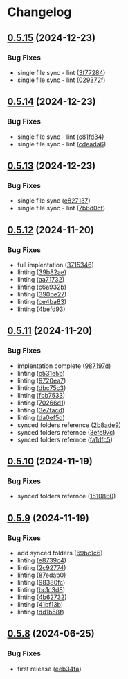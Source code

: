 # Changelog

## [0.5.15](https://github.com/STARTcloud/vagrant-scp-sync/compare/v0.5.14...v0.5.15) (2024-12-23)


### Bug Fixes

* single file sync - lint ([3f77284](https://github.com/STARTcloud/vagrant-scp-sync/commit/3f772846fee7d2a42b7ffa6cfcc4bf4547e09466))
* single file sync - lint ([029372f](https://github.com/STARTcloud/vagrant-scp-sync/commit/029372fbb906281ee70d0bcae800f71b73f88f73))

## [0.5.14](https://github.com/STARTcloud/vagrant-scp-sync/compare/v0.5.13...v0.5.14) (2024-12-23)


### Bug Fixes

* single file sync - lint ([c81fd34](https://github.com/STARTcloud/vagrant-scp-sync/commit/c81fd346a8ac76dba78244c18c0a7779baadbcf1))
* single file sync - lint ([cdeada6](https://github.com/STARTcloud/vagrant-scp-sync/commit/cdeada62478832d464b4baf73cc5c87eea58901c))

## [0.5.13](https://github.com/STARTcloud/vagrant-scp-sync/compare/v0.5.12...v0.5.13) (2024-12-23)


### Bug Fixes

* single file sync ([e827137](https://github.com/STARTcloud/vagrant-scp-sync/commit/e827137d3b5c64a1e226188ee29b04c205b8a855))
* single file sync - lint ([7b6d0cf](https://github.com/STARTcloud/vagrant-scp-sync/commit/7b6d0cf504ce0bf93f8e1ed0470b8755721ff23b))

## [0.5.12](https://github.com/STARTcloud/vagrant-scp-sync/compare/v0.5.11...v0.5.12) (2024-11-20)


### Bug Fixes

* full implentation ([3715346](https://github.com/STARTcloud/vagrant-scp-sync/commit/3715346080fe36ccc08fb401770ef59de13c82ab))
* linting ([39b82ae](https://github.com/STARTcloud/vagrant-scp-sync/commit/39b82ae671da035f7bbb3eec693b99f950acc1fc))
* linting ([aa71732](https://github.com/STARTcloud/vagrant-scp-sync/commit/aa717326be49ecd3452e9a793c9bba2146a4efc5))
* linting ([c6a932b](https://github.com/STARTcloud/vagrant-scp-sync/commit/c6a932b9d476d31ea4bc522bd9356f2a273ca9bd))
* linting ([390be27](https://github.com/STARTcloud/vagrant-scp-sync/commit/390be27b4f042ae22e035d2829f236f59cccbced))
* linting ([ce4ba83](https://github.com/STARTcloud/vagrant-scp-sync/commit/ce4ba83954f318062886492f4742950b0b726957))
* linting ([4befd93](https://github.com/STARTcloud/vagrant-scp-sync/commit/4befd9393ff86006291b293534bdefffac5e413b))

## [0.5.11](https://github.com/STARTcloud/vagrant-scp-sync/compare/v0.5.10...v0.5.11) (2024-11-20)


### Bug Fixes

* implentation complete ([987197d](https://github.com/STARTcloud/vagrant-scp-sync/commit/987197d15506d7c11b08af2e279efeb178037b71))
* linting ([c531e5b](https://github.com/STARTcloud/vagrant-scp-sync/commit/c531e5b2137781d6c670dc1cc0053d79a63637b6))
* linting ([9720ea7](https://github.com/STARTcloud/vagrant-scp-sync/commit/9720ea74d683180f213b62dc45c821b3b3e9c615))
* linting ([dbc75c3](https://github.com/STARTcloud/vagrant-scp-sync/commit/dbc75c328c7e5e042d02e8c7472a83e3898b274b))
* linting ([fbb7533](https://github.com/STARTcloud/vagrant-scp-sync/commit/fbb7533ee869bd1d761fd33b365b26bcca9557c7))
* linting ([70266d1](https://github.com/STARTcloud/vagrant-scp-sync/commit/70266d1a4aafe9e68ed9e1f5f0242268f1f3e5cc))
* linting ([3e7facd](https://github.com/STARTcloud/vagrant-scp-sync/commit/3e7facd04a4af7060773e96b6e298a2c0ae0f953))
* linting ([da0ef5d](https://github.com/STARTcloud/vagrant-scp-sync/commit/da0ef5d2435ca6cef31fc626891d1144677a34bb))
* synced folders reference ([2b8ade9](https://github.com/STARTcloud/vagrant-scp-sync/commit/2b8ade9ef7d896e11851eb004ac687031f8dd1a0))
* synced folders refernce ([3efe97c](https://github.com/STARTcloud/vagrant-scp-sync/commit/3efe97c50ea6e18e5aca4876c2fd05003401ddb0))
* synced folders refernce ([fa1dfc5](https://github.com/STARTcloud/vagrant-scp-sync/commit/fa1dfc5a04611ac623b84cd02c7c513fb390936e))

## [0.5.10](https://github.com/STARTcloud/vagrant-scp-sync/compare/v0.5.9...v0.5.10) (2024-11-19)


### Bug Fixes

* synced folders refernce ([1510860](https://github.com/STARTcloud/vagrant-scp-sync/commit/15108609d9424f72046035762b1991d7318ccdf1))

## [0.5.9](https://github.com/STARTcloud/vagrant-scp-sync/compare/v0.5.8...v0.5.9) (2024-11-19)


### Bug Fixes

* add synced folders ([69bc1c6](https://github.com/STARTcloud/vagrant-scp-sync/commit/69bc1c683eddc802746f9e308cc951ad4baaee01))
* linting ([e8739c4](https://github.com/STARTcloud/vagrant-scp-sync/commit/e8739c453433e682d8cefe86b3031a9754f3dec8))
* linting ([2c92774](https://github.com/STARTcloud/vagrant-scp-sync/commit/2c92774f575ad1279a46cc3926c9b5bbf839410a))
* linting ([87edab0](https://github.com/STARTcloud/vagrant-scp-sync/commit/87edab01efdfde25f05d35945bcd5e22c67dad0b))
* linting ([98380fc](https://github.com/STARTcloud/vagrant-scp-sync/commit/98380fcf1b8c234ef5a7e42ced475f3416905681))
* linting ([bc1c3d8](https://github.com/STARTcloud/vagrant-scp-sync/commit/bc1c3d87432320d77c7e47a023f99f63d98e63fa))
* linting ([4b62732](https://github.com/STARTcloud/vagrant-scp-sync/commit/4b62732083b4a7fe516a0c77dec6618bdadd2fa1))
* linting ([41bf13b](https://github.com/STARTcloud/vagrant-scp-sync/commit/41bf13b94d233997755bcf48e60e2e26ac8b9f37))
* linting ([dd1b58f](https://github.com/STARTcloud/vagrant-scp-sync/commit/dd1b58fd7bad93afa9164dcf46e6f3668ee546be))

## [0.5.8](https://github.com/STARTcloud/vagrant-scp-sync/compare/v0.5.7...v0.5.8) (2024-06-25)


### Bug Fixes

* first release ([eeb34fa](https://github.com/STARTcloud/vagrant-scp-sync/commit/eeb34fa0ecb5b851721c6ef21eebc4dfc0733d2f))
